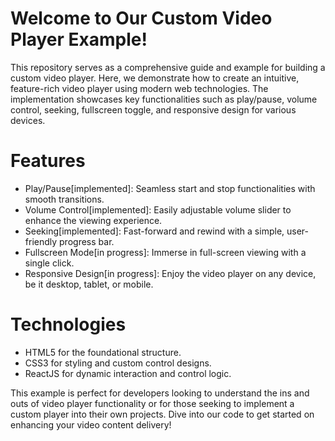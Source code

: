 # Welcome to Our Custom Video Player Example!
This repository serves as a comprehensive guide and example for building a custom video player. Here, we demonstrate how to create an intuitive, feature-rich video player using modern web technologies. The implementation showcases key functionalities such as play/pause, volume control, seeking, fullscreen toggle, and responsive design for various devices.

# Features
- Play/Pause[implemented]: Seamless start and stop functionalities with smooth transitions.
- Volume Control[implemented]: Easily adjustable volume slider to enhance the viewing experience.
- Seeking[implemented]: Fast-forward and rewind with a simple, user-friendly progress bar.
- Fullscreen Mode[in progress]: Immerse in full-screen viewing with a single click.
- Responsive Design[in progress]: Enjoy the video player on any device, be it desktop, tablet, or mobile.

# Technologies
- HTML5 for the foundational structure.
- CSS3 for styling and custom control designs.
- ReactJS for dynamic interaction and control logic.

This example is perfect for developers looking to understand the ins and outs of video player functionality or for those seeking to implement a custom player into their own projects. Dive into our code to get started on enhancing your video content delivery! 
